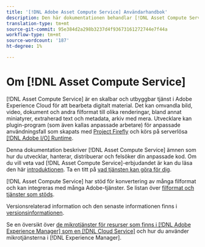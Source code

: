```yaml
---
title: '[!DNL Adobe Asset Compute Service] Användarhandbok'
description: Den här dokumentationen behandlar [!DNL Asset Compute Service] uppgifter som introduktion, hur du utvecklar, hanterar, distribuerar och felsöker din anpassade kod.
translation-type: tm+mt
source-git-commit: 95e384d2a298b3237d4f93673161272744e7f44a
workflow-type: tm+mt
source-wordcount: '187'
ht-degree: 1%

---
```



# Om [!DNL Asset Compute Service]

[!DNL Asset Compute Service] är en skalbar och utbyggbar tjänst i Adobe Experience Cloud för att bearbeta digitalt material. Det kan omvandla bild, video, dokument och andra filformat till olika renderingar, bland annat miniatyrer, extraherad text och metadata, arkiv med mera. Utvecklare kan plugin-program (som även kallas anpassade arbetare) för anpassade användningsfall som skapats med [Project Firefly](https://www.adobe.io/apis/experienceplatform/project-firefly/docs.html) och körs på serverlösa [[!DNL Adobe I/O] Runtime](https://www.adobe.io/apis/experienceplatform/runtime.html).

Denna dokumentation beskriver [!DNL Asset Compute Service] ämnen som hur du utvecklar, hanterar, distribuerar och felsöker din anpassade kod. Om du vill veta vad [!DNL Asset Compute Service]-erbjudandet är kan du läsa den här [introduktionen](introduction.md). Ta en titt på [vad tjänsten kan göra för dig](introduction.md#possible-use-cases-benefits).

[!DNL Asset Compute Service] har stöd för konvertering av många filformat och kan integreras med många Adobe-tjänster. Se listan över [filformat och tjänster som stöds](https://experienceleague.adobe.com/docs/experience-manager-cloud-service/assets/file-format-support.html).

Versionsrelaterad information och den senaste informationen finns i [versionsinformationen](/help/release-notes.md).

Se en översikt över [de mikrotjänster för resurser som finns i [!DNL Adobe Experience Manager] som en [!DNL Cloud Service]](https://experienceleague.adobe.com/docs/experience-manager-cloud-service/assets/asset-microservices-overview.html) och hur du använder mikrotjänsterna i [!DNL Experience Manager].

<!--
Possible to record the below info here in this landing page to centralize the miscellaneous info about Asset Compute Service?
 List of dependencies and requirements SDK, CLI, Devtools, etc.? Or may be a link to the prerequisites.
 Introduction video when Tech Marketing team shares one.
-->
